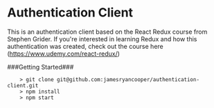 # Authentication Client

This is an authentication client based on the React Redux course from Stephen Grider. If you're interested in learning Redux and how this authentication was created, check out the course here (https://www.udemy.com/react-redux/)

###Getting Started###

```
	> git clone git@github.com:jamesryancooper/authentication-client.git
	> npm install
	> npm start
```
